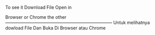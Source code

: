 To see it Download File 
Open in  

Browser or Chrome the other
————————————————————————
Untuk melihatnya dowload File
Dan Buka Di Browser atau Chrome
